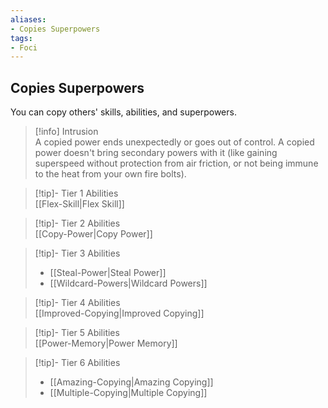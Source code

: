 ```yaml
---
aliases:
- Copies Superpowers
tags:
- Foci
---
```


  
## Copies Superpowers  
You can copy others' skills, abilities, and superpowers.  
 >[!info] Intrusion  
>A copied power ends unexpectedly or goes out of control. A copied power doesn't bring secondary powers with it (like gaining superspeed without protection from air friction, or not being immune to the heat from your own fire bolts).   

>[!tip]- Tier 1 Abilities  
>[[Flex-Skill|Flex Skill]]  

>[!tip]- Tier 2 Abilities  
>[[Copy-Power|Copy Power]]  

>[!tip]- Tier 3 Abilities  
>- [[Steal-Power|Steal Power]]  
>- [[Wildcard-Powers|Wildcard Powers]]  

>[!tip]- Tier 4 Abilities  
>[[Improved-Copying|Improved Copying]]  

>[!tip]- Tier 5 Abilities  
>[[Power-Memory|Power Memory]]  

>[!tip]- Tier 6 Abilities  
>- [[Amazing-Copying|Amazing Copying]]  
>- [[Multiple-Copying|Multiple Copying]]